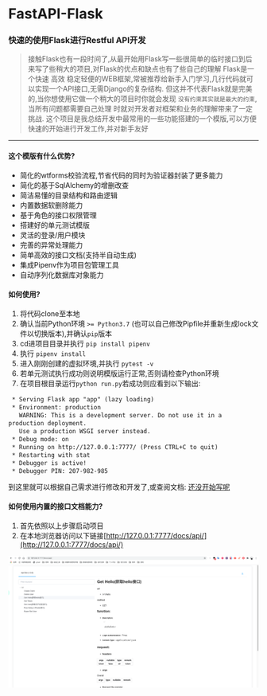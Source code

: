 # FastAPI-Flask
### 快速的使用Flask进行Restful API开发

> 接触Flask也有一段时间了,从最开始用Flask写一些很简单的临时接口到后来写了些稍大的项目,对Flask的优点和缺点也有了些自己的理解
>Flask是一个快速 高效 稳定轻便的WEB框架,常被推荐给新手入门学习,几行代码就可以实现一个API接口,无需Django的复杂结构. 
>但这并不代表Flask就是完美的,当你想使用它做一个稍大的项目时你就会发现 ``没有约束其实就是最大的约束``,当所有问题都需要自己处理
>时就对开发者对框架和业务的理解带来了一定挑战.
>这个项目是我总结开发中最常用的一些功能搭建的一个模版,可以方便快速的开始进行开发工作,并对新手友好

---

#### 这个模版有什么优势?

* 简化的wtforms校验流程,节省代码的同时为验证器封装了更多能力
* 简化的基于SqlAlchemy的增删改查
* 简洁易懂的目录结构和路由逻辑
* 内置数据软删除能力
* 基于角色的接口权限管理
* 搭建好的单元测试模版
* 灵活的登录/用户模块
* 完善的异常处理能力
* 简单高效的接口文档(支持半自动生成)
* 集成Pipenv作为项目包管理工具
* 自动序列化数据库对象能力

#### 如何使用?

1. 将代码clone至本地
2. 确认当前Python环境 `>= Python3.7` (也可以自己修改Pipfile并重新生成lock文件以切换版本),并确认`pip`版本
3. cd进项目目录并执行 `pip install pipenv`
4. 执行 ``pipenv install``
5. 进入刚刚创建的虚拟环境,并执行 `pytest -v` 
6. 若单元测试执行成功则说明模版运行正常,否则请检查Python环境
7. 在项目根目录运行`python run.py`若成功则应看到以下输出:
```
 * Serving Flask app "app" (lazy loading)
 * Environment: production
   WARNING: This is a development server. Do not use it in a production deployment.
   Use a production WSGI server instead.
 * Debug mode: on
 * Running on http://127.0.0.1:7777/ (Press CTRL+C to quit)
 * Restarting with stat
 * Debugger is active!
 * Debugger PIN: 207-982-985
```
到这里就可以根据自己需求进行修改和开发了,或查阅文档: [还没开始写呢]()

#### 如何使用内置的接口文档能力?

1. 首先依照以上步骤启动项目
2. 在本地浏览器访问以下链接[http://127.0.0.1:7777/docs/api/](http://127.0.0.1:7777/docs/api/)

![](assets/apidocs.png)
